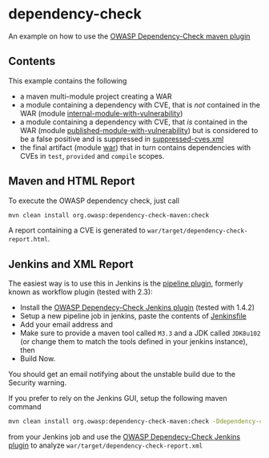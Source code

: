 # dependency-check
An example on how to use the [OWASP Dependency-Check maven plugin](http://jeremylong.github.io/DependencyCheck/)

## Contents
This example contains the following

- a maven multi-module project creating a WAR
- a module containing a dependency with CVE, that is *not* contained in the WAR (module [internal-module-with-vulnerability](internal-module-with-vulnerability/pom.xml))
- a module containing a dependency with CVE, that *is* contained in the WAR (module [published-module-with-vulnerability](published-module-with-vulnerability/pom.xml)) but is considered to be a false positive and is suppressed in [suppressed-cves.xml](suppressed-cves.xml)
- the final artifact (module [war](war/pom.xml)) that in turn contains dependencies with CVEs in `test`, `provided` and `compile` scopes.


## Maven and HTML Report
To execute the OWASP dependency check, just call

```sh
mvn clean install org.owasp:dependency-check-maven:check
```

A report containing a CVE is generated to `war/target/dependency-check-report.html`.

## Jenkins and XML Report
The easiest way is to use this in Jenkins is the [pipeline plugin](https://wiki.jenkins-ci.org/display/JENKINS/Pipeline+Plugin), formerly known as workflow plugin (tested with 2.3):
- Install the [OWASP Dependecy-Check Jenkins plugin](https://wiki.jenkins-ci.org/display/JENKINS/OWASP+Dependency-Check+Plugin) (tested with 1.4.2)
- Setup a new pipeline job in jenkins, paste the contents of [Jenkinsfile](Jenkinsfile)
- Add your email address and 
- Make sure to provide a maven tool called `M3.3` and a JDK called `JDK8u102` (or change them to match the tools defined in your jenkins instance), then
- Build Now.

You should get an email notifying about the unstable build due to the Security warning.

If you prefer to rely on the Jenkins GUI, setup the following maven command

```sh
mvn clean install org.owasp:dependency-check-maven:check -Ddependency-check-format=XML
```

from your Jenkins job and use the [OWASP Dependecy-Check Jenkins plugin](https://wiki.jenkins-ci.org/display/JENKINS/OWASP+Dependency-Check+Plugin) to analyze `war/target/dependency-check-report.xml`
